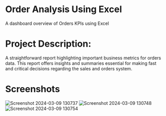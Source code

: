# Order Analysis Using Excel
A dashboard overview of Orders KPIs using Excel

# Project Description:
A straightforward report highlighting important business metrics for orders data. This report offers insights and summaries essential for making fast and critical decisions regarding the sales and orders system.

# Screenshots
![Screenshot 2024-03-09 130737](https://github.com/omarashrafhamdy/Order-Analysis-Using-Excel/assets/58981064/c534f256-67ea-4faf-91cb-ba63c0fc5ac6)
![Screenshot 2024-03-09 130748](https://github.com/omarashrafhamdy/Order-Analysis-Using-Excel/assets/58981064/6c24b844-9ab8-40e9-ab30-90d50bb31c8c)
![Screenshot 2024-03-09 130754](https://github.com/omarashrafhamdy/Order-Analysis-Using-Excel/assets/58981064/2e3490b1-908e-4464-9554-a3b36b84163d)
